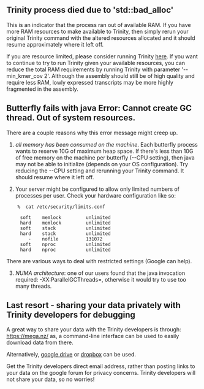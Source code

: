 ## Trinity process died due to 'std::bad_alloc'

This is an indicator that the process ran out of available RAM. If you have more RAM resources to make available to Trinity, then simply rerun your original Trinity command with the altered resources allocated and it should resume approximately where it left off.  

If you are resource limited, please consider running Trinity [here](Accessing-Trinity-on-Publicly-Available-Compute-Resources).  If you want to continue to try to run Trinity given your available resources, you can reduce the total RAM requirements by running Trinity with parameter '--min_kmer_cov 2'. Although the assembly should still be of high quality and require less RAM, lowly expressed transcripts may be more highly fragmented in the assembly.


<a name="ques_butterfly_GC_thread_fail"></a>
## Butterfly fails with java Error: Cannot create GC thread. Out of system resources.

There are a couple reasons why this error message might creep up.

1.  *all memory has been consumed on the machine*.  Each butterfly process wants to reserve 10G of maximum heap space.  If there's less than 10G of free memory on the machine per butterfly (--CPU setting), then java may not be able to initialize (depends on your OS configuration).  Try reducing the --CPU setting and rerunning your Trinity command. It should resume where it left off.

2.  Your server might be configured to allow only limited numbers of processes per user.  Check your hardware configuration like so:

```
    %  cat /etc/security/limits.conf 

     soft    memlock         unlimited
     hard    memlock         unlimited
     soft    stack           unlimited
     hard    stack           unlimited
        -    nofile          131072
     soft    nproc           unlimited
     hard    nproc           unlimited
```

There are various ways to deal with restricted settings (Google can help).


3.  *NUMA architecture*:  one of our users found that the java invocation required: -XX:ParallelGCThreads=<Numerical Thread Count>, otherwise it would try to use too many threads.

<a name="share_data_trin_devel"></a>
## Last resort - sharing your data privately with Trinity developers for debugging

A great way to share your data with the Trinity developers is through:
<https://mega.nz/>
as, a command-line interface can be used to easily download data from there.

Alternatively, [google drive](https://www.google.com/drive/) or [dropbox](http://www.dropbox.com) can be used.

Get the Trinity developers direct email address, rather than posting links to your data on the google forum for privacy concerns.  Trinity developers will not share your data, so no worries!

